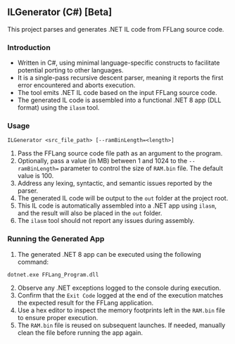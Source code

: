## ILGenerator (C#) [Beta]

This project parses and generates .NET IL code from FFLang source code.

### Introduction
- Written in C#, using minimal language-specific constructs to facilitate potential porting to other languages.
- It is a single-pass recursive descent parser, meaning it reports the first error encountered and aborts execution.
- The tool emits .NET IL code based on the input FFLang source code.
- The generated IL code is assembled into a functional .NET 8 app (DLL format) using the `ilasm` tool.

### Usage

```
ILGenerator <src_file_path> [--ramBinLength=<length>]
```

1. Pass the FFLang source code file path as an argument to the program.
2. Optionally, pass a value (in MB) between 1 and 1024 to the `--ramBinLength=` parameter to control the size of `RAM.bin` file. The default value is 100.
3. Address any lexing, syntactic, and semantic issues reported by the parser.
4. The generated IL code will be output to the `out` folder at the project root.
5. This IL code is automatically assembled into a .NET app using `ilasm`, and the result will also be placed in the `out` folder.
6. The `ilasm` tool should not report any issues during assembly.

### Running the Generated App
1. The generated .NET 8 app can be executed using the following command:
```
dotnet.exe FFLang_Program.dll
```
2. Observe any .NET exceptions logged to the console during execution.
3. Confirm that the `Exit Code` logged at the end of the execution matches the expected result for the FFLang application.
4. Use a hex editor to inspect the memory footprints left in the `RAM.bin` file to ensure proper execution.
5. The `RAM.bin` file is reused on subsequent launches. If needed, manually clean the file before running the app again.